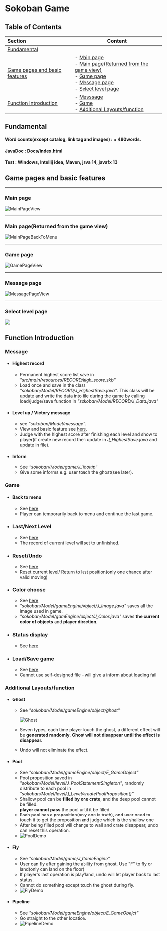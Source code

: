 # 	Sokoban Game



## Table of Contents

 Section | Content 
 :- | -- 
 [Fundamental](#fundamental) |  
[Game pages and basic features](#game_look) | -  [Main page](#mainpageview)<br />-  [Main page(Returned from the game view)](#mainpageafterreturn)<br />-  [Game page](#gamepage)<br />-  [Message page](#messagepage)<br />-  [Select level page](#selectlevelpage) 
[Function Introduction](#function) | -  [Messsage](#functionmessage)<br />-  [Game](#functiongame)<br />-  [Additional Layouts/function](#functionlayout) 


## <a name="fundamental"></a>Fundamental

#### Word counts(except catalog, link tag and images) : ≈ 480words.

#### JavaDoc : Docs/index.html

#### Test : Windows, Intellij idea, Maven, java 14, javafx 13






##  <a name="game_look"></a>Game pages and basic features

-------------------------

### 												<a name="mainpageview"></a>Main page

![MainPageView](Readme_Image/MainPageView.png)

-----------------------------------

### 															<a name="mainpageafterreturn"></a>Main page(Returned from the game view)

![MainPageBackToMenu](Readme_Image/MainPageBackToMenu.png)

-------------------------

### 													<a name="gamepage"></a>Game page

![GamePageView](Readme_Image/GamePageView.png)

--------------

### 													<a name="messagepage"></a>Message page

![MessagePageView](Readme_Image/MessagePageView.png)

----------------------

###																											<a name="selectlevelpage"></a>Select level page

![](Readme_Image/SelectPageView.png)






## <a name="function"></a>Function Introduction

### <a name="functionmessage"></a>Message

- #### Highest record

  - Permanent highest score list save in  *"src/main/resources/RECORD/high_score.skb"*
  - Load once and save in the class *"sokoban/Model/RECORD/J_HighestSave.java"*. This class will be update and write the data into file during the game by calling load/judge/save function in *"sokoban/Model/RECORD/J_Data.java"*

- #### Level up / Victory message

  - see *"sokoban/Model/message"*.
  - View and basic feature see [here](#messagepage).
  - Judge with the highest score after finishing each level and show to player(if create new record then update in  *J_HighestSave.java*  and update in file).

- ####  Inform 

  - See *"sokoban/Model/game/J_Tooltip"*
  - Give some informs e.g. user touch the ghost(see later).



### <a name="functiongame"></a>Game

- #### Back to menu

  - See [here](#mainpageafterreturn)
  - Player can temporarily back to menu and continue the last game.

- ### Last/Next Level

  - See [here](#gamepage)
  - The record of current level will set to unfinished.

- ### Reset/Undo

  - See [here](#gamepage)
  - Reset current level/ Return to last position(only one chance after valid moving)

- ### Color choose

  - See [here](#gamepage)
  - *"sokoban/Model/gameEngine/object/J_Image.java"* saves all the image used in game.
  - *"sokoban/Model/gamEngine/object/J_Color.java"* saves **the current color of objects** and **player direction**.

- ### Status display

  - See [here](#gamepage)
  
- ### Load/Save game

  - See [here](#gamepage)
  - Cannot use self-designed file - will give a inform about loading fail



### <a name="functionlayout"></a>Additional Layouts/function

- #### Ghost

  - See  *"sokoban/Model/gameEngine/object/ghost"*

    ![Ghost](Readme_Image/Ghost.png)

  - Seven types, each time player touch the ghost, a different effect will be **generated randomly**. **Ghost will not disappear until the effect is disappear.**

  - Undo will not eliminate the effect.

- #### Pool

  - See *"sokoban/Model/gameEngine/object/E_GameObject"*
  - Pool proposition saved in *"sokoban/Model/level/J_PoolStatementSingleton"*, randomly distribute to each pool in *"sokoban/Model/level/J_Level/createPoolProposition()"*
  - Shallow pool can be **filled by one crate**, and the deep pool cannot be filled.<br>
      **player cannot pass** the pool until it be filled.
  - Each pool has a proposition(only one is truth), and user need to touch it to get the proposition and judge which
    is the shallow one
  - After being filled pool will change to wall and crate disappear, undo can reset this operation.
  - ![PoolDemo](Readme_Image/PoolDemo.png)

- #### Fly

  - See *"sokoban/Model/game/J_GameEngine"*
  - User can fly after gaining the ability from ghost. Use "F" to fly or land(only can land on the floor)
  - If player's last operation is play/land, undo will let player back to last status.
  - Cannot do something except touch the ghost during fly.
  - ![FlyDemo](Readme_Image/FlyDemo.png)

- #### Pipeline

  - See *"sokoban/Model/gameEngine/object/E_GameObejct"*
  - Go straight to the other location.
  - ![PipelineDemo](Readme_Image/PipelineDemo.png)

